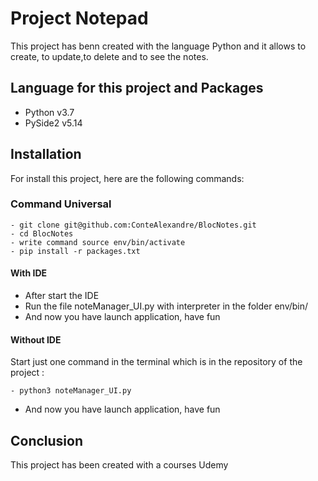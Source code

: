 # Project Notepad
This project has benn created with the language Python and it allows to create, to update,to 
delete and to see the notes.

## Language for this project and Packages
* Python v3.7
* PySide2 v5.14

## Installation
For install this project, here are the following commands:
### Command Universal
```
- git clone git@github.com:ConteAlexandre/BlocNotes.git
- cd BlocNotes
- write command source env/bin/activate
- pip install -r packages.txt 
```
#### With IDE
* After start the IDE
* Run the file noteManager_UI.py with interpreter in the folder env/bin/
* And now you have launch application, have fun

#### Without IDE
Start just one command in the terminal which is in the repository of the project :
```
- python3 noteManager_UI.py
```
* And now you have launch application, have fun

## Conclusion
This project has been created with a courses Udemy
